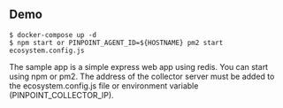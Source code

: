 ## Demo
```
$ docker-compose up -d
$ npm start or PINPOINT_AGENT_ID=${HOSTNAME} pm2 start ecosystem.config.js
```
The sample app is a simple express web app using redis. You can start using npm or pm2. The address of the collector server must be added to the ecosystem.config.js file or environment variable (PINPOINT_COLLECTOR_IP).